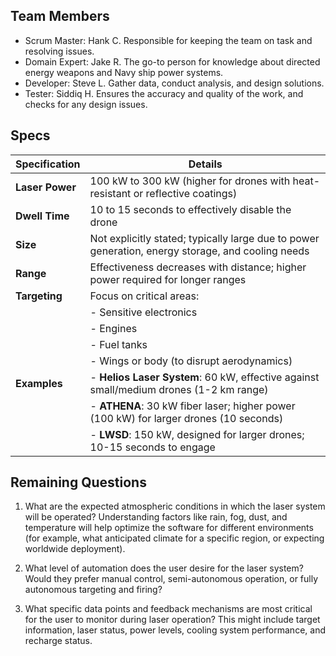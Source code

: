 ## Team Members
- Scrum Master: Hank C. Responsible for keeping the team on task and resolving issues.
- Domain Expert:  Jake R. The go-to person for knowledge about directed energy weapons and Navy ship power systems.
- Developer: Steve L. Gather data, conduct analysis, and design solutions.
- Tester: Siddiq H. Ensures the accuracy and quality of the work, and checks for any design issues.

## Specs
| Specification    | Details                                                                                       |
|-------------------|-----------------------------------------------------------------------------------------------|
| **Laser Power**   | 100 kW to 300 kW (higher for drones with heat-resistant or reflective coatings)             |
| **Dwell Time**    | 10 to 15 seconds to effectively disable the drone                                           |
| **Size**          | Not explicitly stated; typically large due to power generation, energy storage, and cooling needs |
| **Range**         | Effectiveness decreases with distance; higher power required for longer ranges               |
| **Targeting**     | Focus on critical areas:                                                                    |
|                   | - Sensitive electronics                                                                       |
|                   | - Engines                                                                                     |
|                   | - Fuel tanks                                                                                  |
|                   | - Wings or body (to disrupt aerodynamics)                                                    |
| **Examples**      | - **Helios Laser System**: 60 kW, effective against small/medium drones (1-2 km range)     |
|                   | - **ATHENA**: 30 kW fiber laser; higher power (100 kW) for larger drones (10 seconds)       |
|                   | - **LWSD**: 150 kW, designed for larger drones; 10-15 seconds to engage                      |


## Remaining Questions

1. What are the expected atmospheric conditions in which the laser system will be operated? Understanding factors like rain, fog, dust, and temperature will help optimize the software for different environments (for example, what anticipated climate for a specific region, or expecting worldwide deployment).
 
1. What level of automation does the user desire for the laser system? Would they prefer manual control, semi-autonomous operation, or fully autonomous targeting and firing?
 
1. What specific data points and feedback mechanisms are most critical for the user to monitor during laser operation? This might include target information, laser status, power levels, cooling system performance, and recharge status.  

